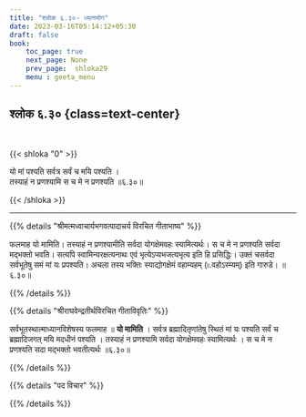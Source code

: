 ```yaml
---
title: "श्लोक ६.३०- ध्यानयोग"
date: 2023-03-16T05:14:12+05:30
draft: false
book:
    toc_page: true
    next_page: None
    prev_page:  shloka29
    menu : geeta_menu
---
```




## श्लोक ६.३० {class=text-center}

<br/>

{{< shloka  "0"  >}}

यो मां पश्यति सर्वत्र सर्वं च मयि पश्यति ।  
तस्याहं न प्रणश्यामि स च मे न प्रणश्यति ॥६.३०॥

{{< /shloka >}}

---


{{% details "श्रीमत्मध्वाचार्यभगवत्पादाचर्य विरचित  गीताभाष्य" %}}

फलमाह यो मामिति। तस्याहं न प्रणश्यामीति सर्वदा योगक्षेमवहः स्यामित्यर्थः। 
स च मे न प्रणश्यति सर्वदा मद्भक्तो भवति। 
सत्यपि स्वामिन्यरक्षत्यनाथः एवं भृत्येऽप्यभजत्यभृत्य इति हि प्रसिद्धिः। 
उक्तं चसर्वदा सर्वभूतेषु समं मां यः प्रपश्यति। 
अचला तस्य भक्तिः स्याद्योगक्षेमं वहाम्यहम् (৷৷.वहोऽस्म्यम्) इति गारुडे। ॥६.३०॥

{{% /details %}}



{{% details "श्रीराघवेन्द्रतीर्थविरचित गीताविवृतिः" %}}

सर्वभूतस्थात्माध्यानविशेषस्य फलमाह ॥ **यो मामिति** । 
सर्वत्र ब्रह्मादितृणांतेषु स्थितं मां यः पश्यति सर्वं च ब्रह्मादिजगत्‌ मयि मदधीनं
पश्यति । तस्याहं न प्रणश्यामि सर्वदा योगक्षेमवहः स्यामित्यर्थः ।
स च मे न प्रणश्यति सदा मद्भक्तो भवतीत्यर्थः ॥६.३०॥

{{% /details %}}



{{% details "पद विचार" %}}


{{% /details %}}
